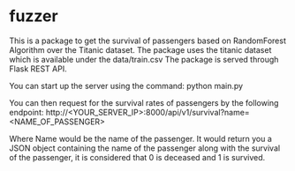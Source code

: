 # fuzzer
This is a package to get the survival of passengers based on RandomForest Algorithm over the Titanic dataset.
The package uses the titanic dataset which is available under the data/train.csv
The package is served through Flask REST API.

You can start up the server using the command:
python main.py

You can then request for the survival rates of passengers by the following endpoint:
http://<YOUR_SERVER_IP>:8000/api/v1/survival?name=<NAME_OF_PASSENGER>

Where Name would be the name of the passenger.
It would return you a JSON object containing the name of the passenger along with the survival of the passenger, it is considered that 0 is deceased and 1 is survived.
